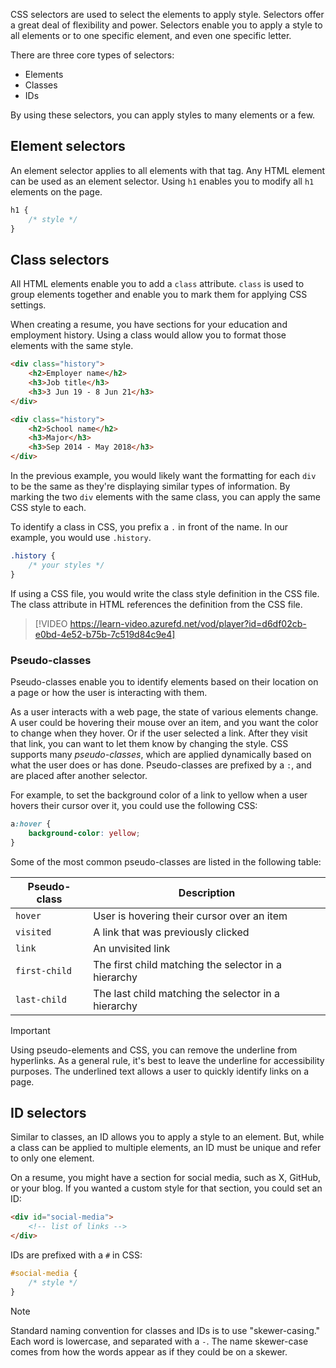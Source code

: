 CSS selectors are used to select the elements to apply style. Selectors offer a great deal of flexibility and power. Selectors enable you to apply a style to all elements or to one specific element, and even one specific letter.

There are three core types of selectors:
- Elements
- Classes
- IDs

By using these selectors, you can apply styles to many elements or a few.

## Element selectors

An element selector applies to all elements with that tag. Any HTML element can be used as an element selector. Using `h1` enables you to modify all `h1` elements on the page.

```css
h1 {
    /* style */
}
```

## Class selectors

All HTML elements enable you to add a `class` attribute. `class` is used to group elements together and enable you to mark them for applying CSS settings.

When creating a resume, you have sections for your education and employment history. Using a class would allow you to format those elements with the same style.

```html
<div class="history">
    <h2>Employer name</h2>
    <h3>Job title</h3>
    <h3>3 Jun 19 - 8 Jun 21</h3>
</div>

<div class="history">
    <h2>School name</h2>
    <h3>Major</h3>
    <h3>Sep 2014 - May 2018</h3>
</div>
```

In the previous example, you would likely want the formatting for each `div` to be the same as they're displaying similar types of information. By marking the two `div` elements with the same class, you can apply the same CSS style to each.

To identify a class in CSS, you prefix a `.` in front of the name. In our example, you would use `.history`.

```css
.history {
    /* your styles */
}
```

If using a CSS file, you would write the class style definition in the CSS file. The class attribute in HTML references the definition from the CSS file.

>[!VIDEO https://learn-video.azurefd.net/vod/player?id=d6df02cb-e0bd-4e52-b75b-7c519d84c9e4]
### Pseudo-classes

Pseudo-classes enable you to identify elements based on their location on a page or how the user is interacting with them.

As a user interacts with a web page, the state of various elements change. A user could be hovering their mouse over an item, and you want the color to change when they hover. Or if the user selected a link. After they visit that link, you can want to let them know by changing the style. CSS supports many *pseudo-classes*, which are applied dynamically based on what the user does or has done. Pseudo-classes are prefixed by a `:`, and are placed after another selector.

For example, to set the background color of a link to yellow when a user hovers their cursor over it, you could use the following CSS:

```css
a:hover {
    background-color: yellow;
}
```

Some of the most common pseudo-classes are listed in the following table:

| Pseudo-class  | Description                              |
| ------------- | ---------------------------------------- |
| `hover`       | User is hovering their cursor over an item |
| `visited`     | A link that was previously clicked       |
| `link`        | An unvisited link                        |
| `first-child` | The first child matching the selector in a hierarchy |
| `last-child`  | The last child matching the selector in a hierarchy |

> [!IMPORTANT]
> Using pseudo-elements and CSS, you can remove the underline from hyperlinks. As a general rule, it's best to leave the underline for accessibility purposes. The underlined text allows a user to quickly identify links on a page.

## ID selectors

Similar to classes, an ID allows you to apply a style to an element. But, while a class can be applied to multiple elements, an ID must be unique and refer to only one element.

On a resume, you might have a section for social media, such as X, GitHub, or your blog. If you wanted a custom style for that section, you could set an ID:

```html
<div id="social-media">
    <!-- list of links -->
</div>
```

IDs are prefixed with a `#` in CSS:

```css
#social-media {
    /* style */
}
```

> [!NOTE]
> Standard naming convention for classes and IDs is to use "skewer-casing." Each word is lowercase, and separated with a `-`. The name skewer-case comes from how the words appear as if they could be on a skewer.
